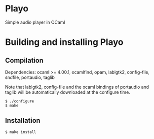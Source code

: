 # Playo
Simple audio player in OCaml


Building and installing Playo
==============================


Compilation
-----------

Dependencies: ocaml >= 4.00.1, ocamlfind, opam, lablgtk2, config-file, sndfile, portaudio, taglib

Note that lablgtk2, config-file and the ocaml bindings of portaudio and taglib will be automatically downloaded at the configure time.

    $ ./configure
    $ make


Installation
------------

    $ make install 


